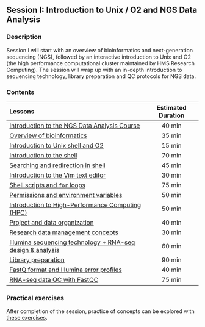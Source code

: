 ## Session I: Introduction to Unix / O2 and NGS Data Analysis

### Description

Session I will start with an overview of bioinformatics and next-generation sequencing (NGS), followed by an interactive introduction to Unix and O2 (the high performance computational cluster maintained by HMS Research Computing). The session will wrap up with an in-depth introduction to sequencing technology, library preparation and QC protocols for NGS data.

### Contents

| Lessons            | Estimated Duration |
|:------------------------|:----------:|
|[Introduction to the NGS Data Analysis Course](lectures/) | 40 min |
|[Overview of bioinformatics](lectures/) | 35 min |
|[Introduction to Unix shell and O2](lectures/) | 15 min |
|[Introduction to the shell](https://hbctraining.github.io/Intro-to-Shell/lessons/01_the_filesystem.html) | 70 min |
|[Searching and redirection in shell](https://hbctraining.github.io/Intro-to-Shell/lessons/02_searching_files.html) | 45 min |
|[Introduction to the Vim text editor ](https://hbctraining.github.io/Intro-to-Shell/lessons/03_vim.html) | 30 min |
|[Shell scripts and `for` loops](https://hbctraining.github.io/Intro-to-Shell/lessons/04_loops_and_scripts.html) | 75 min |
|[Permissions and environment variables](https://hbctraining.github.io/Intro-to-Shell/lessons/05_permissions_and_environment_variables.html) | 50 min |
|[Introduction to High-Performance Computing (HPC)](lectures/) | 50 min |
|[Project and data organization](https://hbctraining.github.io/Intro-to-rnaseq-hpc-O2/lessons/01_data_organization.md) | 40 min |
|[Research data management concepts](lectures/) | 30 min |
|[Illumina sequencing technology + RNA-seq design & analysis](lectures/) | 60 min |
|[Library preparation](lectures/) | 90 min |
|[FastQ format and Illumina error profiles](lectures/) | 40 min |
|[RNA-seq data QC with FastQC](https://hbctraining.github.io/Intro-to-rnaseq-hpc-O2/lessons/02_assessing_quality.html) | 75 min |

### Practical exercises
After completion of the session, practice of concepts can be explored with [these exercises]().
